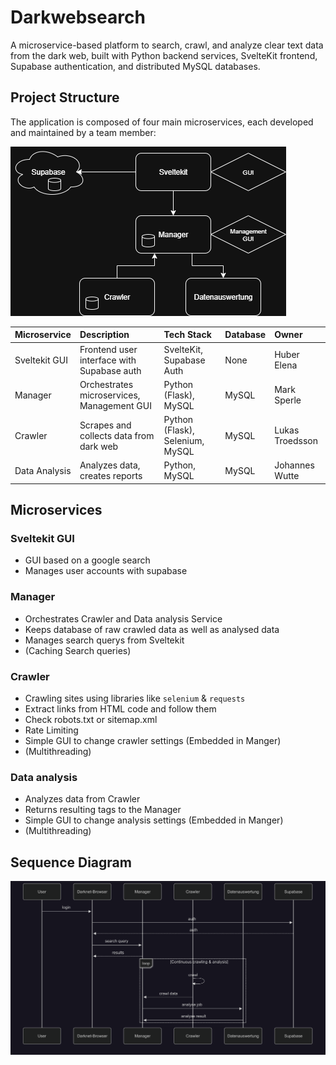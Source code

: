 # Darkwebsearch
A microservice-based platform to search, crawl, and analyze clear text data from the dark web, built with Python backend services, SvelteKit frontend, Supabase authentication, and distributed MySQL databases.

## Project Structure
The application is composed of four main microservices, each developed and maintained by a team member:

![test](./media/service-diagram.png)


| Microservice    | Description                                | Tech Stack                      | Database | Owner           |
| :-------------- | :----------------------------------------- | :------------------------------ | :------- | :-------------- |
| Sveltekit GUI   | Frontend user interface with Supabase auth | SvelteKit, Supabase Auth        | None     | Huber Elena     |
| Manager         | Orchestrates microservices, Management GUI | Python (Flask), MySQL           | MySQL    | Mark Sperle     |
| Crawler         | Scrapes and collects data from dark web    | Python (Flask), Selenium, MySQL | MySQL    | Lukas Troedsson |
| Data Analysis   | Analyzes data, creates reports             | Python, MySQL                   | MySQL    | Johannes Wutte  |


## Microservices

### Sveltekit GUI
- GUI based on a google search
- Manages user accounts with supabase

### Manager
- Orchestrates Crawler and Data analysis Service
- Keeps database of raw crawled data as well as analysed data
- Manages search querys from Sveltekit
- (Caching Search queries)

### Crawler
- Crawling sites using libraries like `selenium` & `requests`
- Extract links from HTML code and follow them
- Check robots.txt or sitemap.xml
- Rate Limiting
- Simple GUI to change crawler settings (Embedded in Manger)
- (Multithreading)

### Data analysis
- Analyzes data from Crawler
- Returns resulting tags to the Manager
- Simple GUI to change analysis settings (Embedded in Manger)
- (Multithreading)

## Sequence Diagram

![sequence-diagram](./media/sequence-diagram.png)
